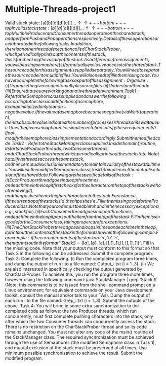 # Multiple-Threads-project1

Valid stack state:
[a][b][c][d][e][$]...
↑ ↑
+--bottom +--top
Invalid stack state:
[b][a][c][$][d][$]...
↑ ↑
+--bottom +--top
Multiple Producer and Consumer threads operate on the shared stack, and perform Push
and Pop operations respectively. Details of these operations are elaborated in the
following tasks. In addition, there is another thread of execution called CharStackProber,
which periodically prints out the contents of the stack; this is for checking the validity
of the stack. As a difference from assignment 1, you will be using semaphore(s) for
mutually exclusive access to the shared stack.
The source code for this assignment is supplied separately. You will need to separate the
source code into multiple files. You will also need to fill in the missing code. You have to
complete the following tasks as part of this assignment:
Organize: (i) Organize the given code into multiple source files. (ii) Understand the code.
(iii) Ensure that you are working on a native thread environment.
Task 1: Refer to the Semaphore class supplied and answer the following: according to the
classical definition of a semaphore, it can be initialized only to a non-negative value. If the
value of a semaphore becomes negative (via Wait() operation), then its absolute value
indicates the number of processes/threads on its wait queue. Does the given semaphore class
implementation satisfy these requirements? If not, modify the semaphore class
implementation accordingly. Submit the modified code.
Task 2: Refer to the StackManager class supplied. Inside the main() routine, it starts two
Producer threads, two Consumer threads, and a CharStackProber thread which periodically
prints out the stack state. Note that all five threads access the same stack, and hence mutual
exclusion is mandatory to maintain validity of the stack at all times. You will use the modified
Semaphore class (Task 1) to implement the mutual exclusion of the shared data. Following
are the specific details of the task:
(i) Each Producer thread goes in a loop three times, and each time in the loop it first checks
for the character on the top of the stack (without removing it), and then pushes the next
higher character into the stack. For instance, if the current top of the stack is ‘d’ then it
pushes ‘e’. Fill in the missing code for the Producer class. Note that your code must be
able to handle the necessary exceptions (e.g., stack full).
(ii) Each Consumer thread goes in a loop three times, and each time in the loop it pops out
the item from the top of the stack. Fill in the missing code for the Consumer class, taking
proper care for exceptions.
(iii)The CharStackProber thread goes in a loop six times and each time in the loop, it prints
out the contents of the stack in the format shown in the following example. For example:
if the current contents of the stack are ‘a’, ‘b’, ‘c’, then it prints out in the format “Stack
S = ([a],[b],[c],[$],[$],[$],[$],[$],[$],[$])”. Fill in the missing code. Note that your output
must conform to this format so that Task 3 in the following can be addressed.
Submit the complete program.
Task 3: Complete the following:
(i) Run the completed program three times, and dump the output of run i to a file named:
Output_i.txt (i = 1..3).
(ii) We are also interested in specifically checking the output generated by CharStackProber.
To achieve this, you run the program three more times, however using the following
command: java StackManager | grep ‘Stack S’ (Note: this command is to be issued from
the shell command prompt on a Linux environment; for equivalent commands on your
Java development toolkit, consult the manual and/or talk to your TAs). Dump the output
of each run i to the file named: Grep_i.txt (i = 1..3).
Submit the outputs of the above.
Task 4: You will bring in some extra synchronization to the completed code as follows: the
two Producer threads, which run concurrently, must first complete pushing characters into
the stack, only after which the two Consumer threads can concurrently access the stack. There
is no restriction on the CharStackProber thread and so its code remains unchanged. You must
not alter any code of the main() routine of the StackManager class. The required
synchronization must be achieved through the use of Semaphores (the modified Semaphore
class in Task 1), and mutual exclusion of the stack must be preserved at all times. Use
minimum possible synchronization to achieve the result. Submit the modified program.

